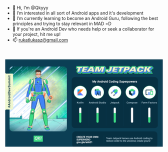 - 👋 Hi, I’m @Qkyyy
- 👀 I’m interested in all sort of Android apps and it's development
- 🌱 I’m currently learning to become an Android Guru, following the best principles and trying to stay relevant in MAD =D
- 💞️ If you're an Android Dev who needs help or seek a collaborator for your project, hit me up!
- 📫 rukatlukasz@gmail.com
<br><br><br>

![Qki as JetpackTeam Hero](https://github.com/Qkyyy/Qkyyy/blob/main/teamJetpack_Qki.jpeg?=20x20)
